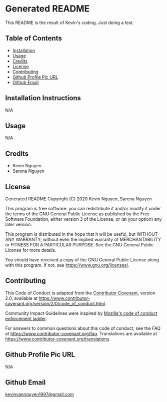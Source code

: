 # Generated README

This README is the result of Kevin's coding. Just doing a test.


## Table of Contents

* [Installation](#installation)
* [Usage](#usage)
* [Credits](#credits)
* [License](#license)
* [Contributing](#contributing)
* [Github Profile Pic URL](#github-profile-pic-url)
* [Github Email](#github-email)


## Installation Instructions

N/A


## Usage

N/A


## Credits

* Kevin Nguyen
* Sarena Nguyen


## License

Generated README
Copyright (C) 2020  Kevin Nguyen, Sarena Nguyen

This program is free software: you can redistribute it and/or modify
it under the terms of the GNU General Public License as published by
the Free Software Foundation, either version 3 of the License, or
(at your option) any later version.

This program is distributed in the hope that it will be useful,
but WITHOUT ANY WARRANTY; without even the implied warranty of
MERCHANTABILITY or FITNESS FOR A PARTICULAR PURPOSE.  See the
GNU General Public License for more details.

You should have received a copy of the GNU General Public License
along with this program.  If not, see <https://www.gnu.org/licenses/>.


## Contributing

This Code of Conduct is adapted from the [Contributor Covenant][homepage],
version 2.0, available at
https://www.contributor-covenant.org/version/2/0/code_of_conduct.html.

Community Impact Guidelines were inspired by [Mozilla's code of conduct
enforcement ladder](https://github.com/mozilla/diversity).

[homepage]: https://www.contributor-covenant.org

For answers to common questions about this code of conduct, see the FAQ at
https://www.contributor-covenant.org/faq. Translations are available at
https://www.contributor-covenant.org/translations.



## Github Profile Pic URL

N/A


## Github Email

kevinvannguyen1997@gmail.com
